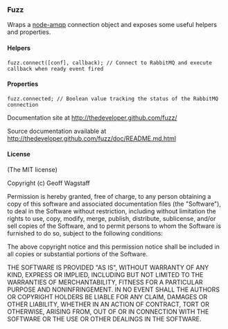 ### Fuzz
Wraps a [node-amqp](https://github.com/postwait/node-amqp) connection object and exposes some useful helpers and properties.

#### Helpers
    fuzz.connect([conf], callback); // Connect to RabbitMQ and execute callback when ready event fired

#### Properties
    fuzz.connected; // Boolean value tracking the status of the RabbitMQ connection

Documentation site at http://thedeveloper.github.com/fuzz/

Source documentation available at http://thedeveloper.github.com/fuzz/doc/README.md.html

#### License

(The MIT license)

Copyright (c) Geoff Wagstaff

Permission is hereby granted, free of charge, to any person obtaining a copy of this software and associated documentation files (the "Software"), to deal in the Software without restriction, including without limitation the rights to use, copy, modify, merge, publish, distribute, sublicense, and/or sell copies of the Software, and to permit persons to whom the Software is furnished to do so, subject to the following conditions:

The above copyright notice and this permission notice shall be included in all copies or substantial portions of the Software.

THE SOFTWARE IS PROVIDED "AS IS", WITHOUT WARRANTY OF ANY KIND, EXPRESS OR IMPLIED, INCLUDING BUT NOT LIMITED TO THE WARRANTIES OF MERCHANTABILITY, FITNESS FOR A PARTICULAR PURPOSE AND NONINFRINGEMENT. IN NO EVENT SHALL THE AUTHORS OR COPYRIGHT HOLDERS BE LIABLE FOR ANY CLAIM, DAMAGES OR OTHER LIABILITY, WHETHER IN AN ACTION OF CONTRACT, TORT OR OTHERWISE, ARISING FROM, OUT OF OR IN CONNECTION WITH THE SOFTWARE OR THE USE OR OTHER DEALINGS IN THE SOFTWARE.
